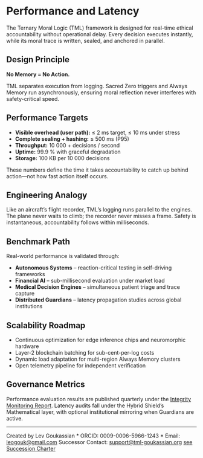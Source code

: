 # Performance and Latency

The Ternary Moral Logic (TML) framework is designed for real-time ethical accountability without operational delay.
Every decision executes instantly, while its moral trace is written, sealed, and anchored in parallel.

## Design Principle

**No Memory = No Action.**


TML separates execution from logging. Sacred Zero triggers and Always Memory run asynchronously, ensuring moral reflection never interferes with safety-critical speed.

## Performance Targets

* **Visible overhead (user path):** ≤ 2 ms target, ≤ 10 ms under stress
* **Complete sealing + hashing:** ≤ 500 ms (P95)
* **Throughput:** 10 000 + decisions / second
* **Uptime:** 99.9 % with graceful degradation
* **Storage:** 100 KB per 10 000 decisions

These numbers define the time it takes accountability to catch up behind action—not how fast action itself occurs.

## Engineering Analogy

Like an aircraft’s flight recorder, TML’s logging runs parallel to the engines.
The plane never waits to climb; the recorder never misses a frame.
Safety is instantaneous, accountability follows within milliseconds.

## Benchmark Path

Real-world performance is validated through:

* **Autonomous Systems** – reaction-critical testing in self-driving frameworks
* **Financial AI** – sub-millisecond evaluation under market load
* **Medical Decision Engines** – simultaneous patient triage and trace capture
* **Distributed Guardians** – latency propagation studies across global institutions

## Scalability Roadmap

* Continuous optimization for edge inference chips and neuromorphic hardware
* Layer-2 blockchain batching for sub-cent-per-log costs
* Dynamic load adaptation for multi-region Always Memory clusters
* Open telemetry pipeline for independent verification

## Governance Metrics

Performance evaluation results are published quarterly under the
[Integrity Monitoring Report](/protection/integrity-monitoring.md).
Latency audits fall under the Hybrid Shield’s Mathematical layer,
with optional institutional mirroring when Guardians are active.

---

Created by Lev Goukassian * ORCID: 0009-0006-5966-1243 *
Email: [leogouk@gmail.com](mailto:leogouk@gmail.com)
Successor Contact: [support@tml-goukassian.org](mailto:support@tml-goukassian.org)
[see Succession Charter](/TML-SUCCESSION-CHARTER.md)


